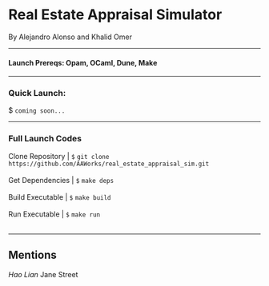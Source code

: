# Real Estate Appraisal Simulator
By Alejandro Alonso and Khalid Omer

---
#### Launch Prereqs: Opam, OCaml, Dune, Make

---
### Quick Launch: 
$ ```coming soon...``` <br>

---
### Full Launch Codes
Clone Repository | ```$``` ```git clone https://github.com/AAWorks/real_estate_appraisal_sim.git``` <br><br>
Get Dependencies | ```$``` ```make deps``` <br><br>
Build Executable | ```$``` ```make build ``` <br><br>
Run Executable | ```$``` ```make run``` <br><br>

---
## Mentions
<i>Hao Lian </i>
Jane Street

